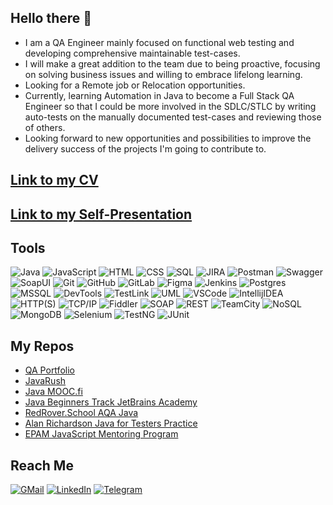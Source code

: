 ## Hello there 👋

- I am a QA Engineer mainly focused on functional web testing and developing comprehensive maintainable test-cases. 
- I will make a great addition to the team due to being proactive, focusing on solving business issues and willing to embrace lifelong learning.
- Looking for a Remote job or Relocation opportunities.
- Currently, learning Automation in Java to become a Full Stack QA Engineer so that I could be more involved in the SDLC/STLC by writing auto-tests on the manually documented test-cases and reviewing those of others.
- Looking forward to new opportunities and possibilities to improve the delivery success of the projects I'm going to contribute to.

## [Link to my CV](https://github.com/lawb4/qa-portfolio/blob/main/CV_QA_YAHOR-LABANAU_v5.2.pdf)

## [Link to my Self-Presentation](https://github.com/lawb4/qa-portfolio/blob/main/Self-Presentation_QA-Engineer.pptx)

## Tools

![Java](https://img.shields.io/badge/-Java-323236?style=for-the-badge&logo=java) ![JavaScript](https://img.shields.io/badge/-JavaScript-323236?style=for-the-badge&logo=javascript) ![HTML](https://img.shields.io/badge/HTML-323236?style=for-the-badge&logo=html5) ![CSS](https://img.shields.io/badge/CSS-323236?style=for-the-badge&logo=css3) ![SQL](https://img.shields.io/badge/SQL-323236?style=for-the-badge&logo=postgresql)
![JIRA](https://img.shields.io/badge/JIRA-323236?style=for-the-badge&logo=jira) ![Postman](https://img.shields.io/badge/POSTMAN-323236?style=for-the-badge&logo=postman) ![Swagger](https://img.shields.io/badge/SWAGGER-323236?style=for-the-badge&logo=swagger) ![SoapUI](https://img.shields.io/badge/SOAPUI-323236?style=for-the-badge&logo=soapui) ![Git](https://img.shields.io/badge/git-323236?style=for-the-badge&logo=git) ![GitHub](https://img.shields.io/badge/GitHub-323236?style=for-the-badge&logo=github) ![GitLab](https://img.shields.io/badge/gitlab-323236?style=for-the-badge&logo=gitlab) ![Figma](https://img.shields.io/badge/figma-323236?style=for-the-badge&logo=figma) ![Jenkins](https://img.shields.io/badge/jenkins-323236?style=for-the-badge&logo=jenkins) ![Postgres](https://img.shields.io/badge/postgres-323236?style=for-the-badge&logo=postgresql) ![MSSQL](https://img.shields.io/badge/mssql-323236?style=for-the-badge&logo=microsoft-sql-server) ![DevTools](https://img.shields.io/badge/devtools-323236?style=for-the-badge&logo=devtools) ![TestLink](https://img.shields.io/badge/testlink-323236?style=for-the-badge&logo=testlink) ![UML](https://img.shields.io/badge/uml-323236?style=for-the-badge&logo=diagrams.net) ![VSCode](https://img.shields.io/badge/vscode-323236?style=for-the-badge&logo=visual-studio-code) ![IntellijIDEA](https://img.shields.io/badge/intellij%20idea-323236?style=for-the-badge&logo=intellij-idea) ![HTTP(S)](https://img.shields.io/badge/http(s)-323236?style=for-the-badge&logo=http(s)) ![TCP/IP](https://img.shields.io/badge/tcp/ip-323236?style=for-the-badge&logo=tcp-ip) ![Fiddler](https://img.shields.io/badge/fiddler-323236?style=for-the-badge&logo=fiddler) ![SOAP](https://img.shields.io/badge/soap-323236?style=for-the-badge&logo=soap) ![REST](https://img.shields.io/badge/rest-323236?style=for-the-badge&logo=rest) ![TeamCity](https://img.shields.io/badge/teamcity-323236?style=for-the-badge&logo=teamcity) ![NoSQL](https://img.shields.io/badge/nosql-323236?style=for-the-badge&logo=nosql) ![MongoDB](https://img.shields.io/badge/mongodb-323236?style=for-the-badge&logo=mongodb) ![Selenium](https://img.shields.io/badge/selenium-323236?style=for-the-badge&logo=selenium) ![TestNG](https://img.shields.io/badge/testng-323236?style=for-the-badge&logo=testng) ![JUnit](https://img.shields.io/badge/junit-323236?style=for-the-badge&logo=junit)

## My Repos
- [QA Portfolio](https://github.com/lawb4/qa-portfolio)
- [JavaRush](https://github.com/lawb4/java-rush)
- [Java MOOC.fi](https://github.com/lawb4/java-mooc-fi)
- [Java Beginners Track JetBrains Academy](https://github.com/lawb4/java-jetbrains-academy)
- [RedRover.School AQA Java](https://github.com/lawb4/rryl7-java)
- [Alan Richardson Java for Testers Practice](https://github.com/lawb4/arjftyl)
- [EPAM JavaScript Mentoring Program](https://github.com/lawb4/js-qa-course)

## Reach Me

[![GMail](https://img.shields.io/badge/-gmail-323236?style=for-the-badge&logo=gmail)](mailto:yahorlabanau@gmail.com) [![LinkedIn](https://img.shields.io/badge/-LinkedIn-323236?style=for-the-badge&logo=linkedin)](https://www.linkedin.com/in/lawb4) [![Telegram](https://img.shields.io/badge/-Telegram-323236?style=for-the-badge&logo=telegram)](https://t.me/lawb4)
